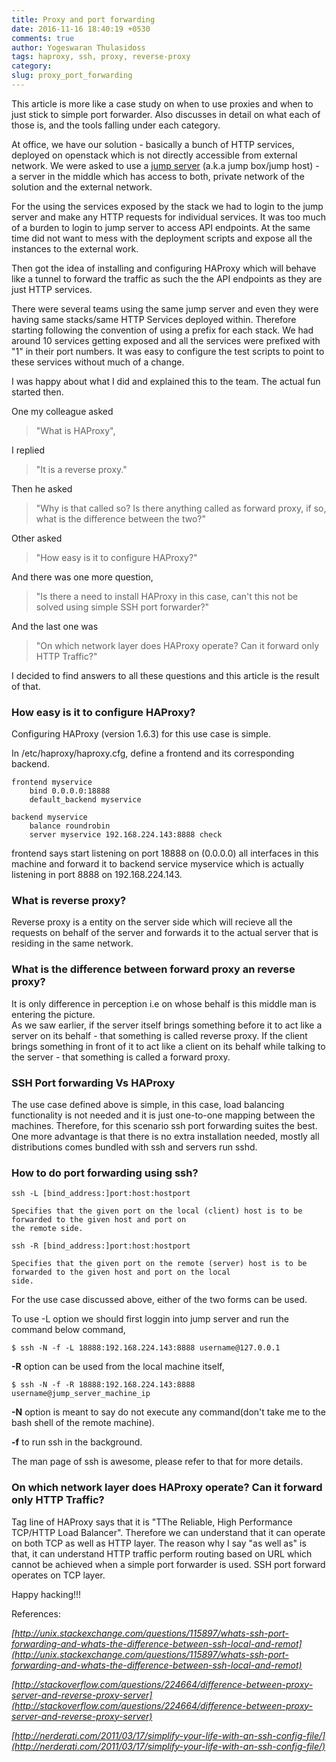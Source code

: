 ```yaml
---
title: Proxy and port forwarding
date: 2016-11-16 18:40:19 +0530
comments: true
author: Yogeswaran Thulasidoss
tags: haproxy, ssh, proxy, reverse-proxy
category:
slug: proxy_port_forwarding
---
```

This article is more like a case study on when to use proxies and when to just stick to simple port forwarder.  Also discusses in detail on what each of those is, and the tools falling under each category.

At office, we have our solution - basically a bunch of HTTP services, deployed on openstack which is not directly accessible from external network.  We were asked to use a [jump server](https://en.wikipedia.org/wiki/Jump_server) (a.k.a jump box/jump host) - a server in the middle which has access to both, private network of the solution and the external network.

For the using the services exposed by the stack we had to login to the jump server and make any HTTP requests for individual services.  It was too much of a burden to login to jump server to access API endpoints.  At the same time did not want to mess with the deployment scripts and expose all the instances to the external work.

Then got the idea of installing and configuring HAProxy which will behave like a tunnel to forward the traffic as such the the API endpoints as they are just HTTP services.

There were several teams using the same jump server and even they were having same stacks/same HTTP Services deployed within.  Therefore starting following the convention of using a prefix for each stack.  We had around 10 services getting exposed and all the services were prefixed with "1" in their port numbers.  It was easy to configure the test scripts to point to these services without much of a change.

I was happy about what I did and explained this to the team.  The actual fun started then.

One my colleague asked 
> "What is HAProxy", 

I replied 
> "It is a reverse proxy."  

Then he asked 
> "Why is that called so?  Is there anything called as forward proxy, if so, what is the difference between the two?"

Other asked 
> "How easy is it to configure HAProxy?"

And there was one more question, 
> "Is there a need to install HAProxy in this case, can't this not be solved using simple SSH port forwarder?"

And the last one was 
> "On which network layer does HAProxy operate?  Can it forward only HTTP Traffic?"

I decided to find answers to all these questions and this article is the result of that.

### How easy is it to configure HAProxy?

Configuring HAProxy (version 1.6.3) for this use case is simple.

In /etc/haproxy/haproxy.cfg, define a frontend and its corresponding backend.
```
frontend myservice
	bind 0.0.0.0:18888
	default_backend myservice

backend myservice
	balance roundrobin
	server myservice 192.168.224.143:8888 check
```

frontend says start listening on port 18888 on (0.0.0.0) all interfaces in this machine and forward it to backend service myservice which is actually listening in port 8888 on 192.168.224.143.

### What is reverse proxy?

Reverse proxy is a entity on the server side which will recieve all the requests on behalf of the server and forwards it to the actual server that is residing in the same network.

### What is the difference between forward proxy an reverse proxy?

It is only difference in perception i.e on whose behalf is this middle man is entering the picture.  
As we saw earlier, if the server itself brings something before it to act like a server on its behalf - that something is called reverse proxy.
If the client brings something in front of it to act like a client on its behalf while talking to the server - that something is called a forward proxy.

### SSH Port forwarding Vs HAProxy

The use case defined above is simple, in this case, load balancing functionality is not needed and it is just one-to-one mapping between the machines. Therefore, for this scenario ssh port forwarding suites the best.  One more advantage is that there is no extra installation needed, mostly all distributions comes bundled with ssh and servers run sshd.

### How to do port forwarding using ssh?

```
ssh -L [bind_address:]port:host:hostport

Specifies that the given port on the local (client) host is to be forwarded to the given host and port on
the remote side.  
```

```
ssh -R [bind_address:]port:host:hostport

Specifies that the given port on the remote (server) host is to be forwarded to the given host and port on the local 
side.  
```

For the use case discussed above, either of the two forms can be used.  

To use -L option we should first loggin into jump server and run the command below command,

```$ ssh -N -f -L 18888:192.168.224.143:8888 username@127.0.0.1```

**-R** option can be used from the local machine itself,

```$ ssh -N -f -R 18888:192.168.224.143:8888 username@jump_server_machine_ip```

**-N** option is meant to say do not execute any command(don't take me to the bash shell of the remote machine).

**-f** to run ssh in the background.

The man page of ssh is awesome, please refer to that for more details.


### On which network layer does HAProxy operate?  Can it forward only HTTP Traffic?

Tag line of HAProxy says that it is "TThe Reliable, High Performance TCP/HTTP Load Balancer".  Therefore we can understand that it can operate on both TCP as well as HTTP layer.  The reason why I say "as well as" is that, it can understand HTTP traffic perform routing based on URL which cannot be achieved when a simple port forwarder is used.  SSH port forward operates on TCP layer.

Happy hacking!!!

References:

*[http://unix.stackexchange.com/questions/115897/whats-ssh-port-forwarding-and-whats-the-difference-between-ssh-local-and-remot](http://unix.stackexchange.com/questions/115897/whats-ssh-port-forwarding-and-whats-the-difference-between-ssh-local-and-remot)*

*[http://stackoverflow.com/questions/224664/difference-between-proxy-server-and-reverse-proxy-server](http://stackoverflow.com/questions/224664/difference-between-proxy-server-and-reverse-proxy-server)*

*[http://nerderati.com/2011/03/17/simplify-your-life-with-an-ssh-config-file/](http://nerderati.com/2011/03/17/simplify-your-life-with-an-ssh-config-file/)*

